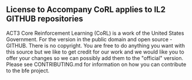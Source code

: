 ## License to Accompany CoRL applies to IL2 GITHUB repositories

ACT3 Core Reinforcement Learning (CoRL) is a work of the United States Government. For the version in the public domain and open source - GITHUB. There is no copyright. You are free to do anything you want with this source but we like to get credit for our work and we would like you to offer your changes so we can possibly add them to the "official" version. Please see CONTRIBUTING.md for information on how you can contribute to the bfe project.